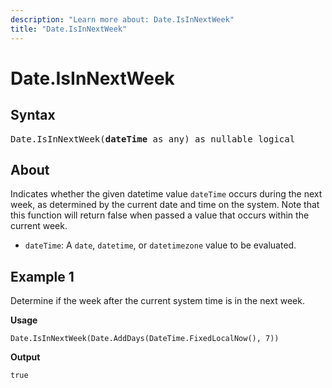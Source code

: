 ```yaml
---
description: "Learn more about: Date.IsInNextWeek"
title: "Date.IsInNextWeek"
---
```

# Date.IsInNextWeek

## Syntax

<pre>
Date.IsInNextWeek(<b>dateTime</b> as any) as nullable logical
</pre>

## About

Indicates whether the given datetime value `dateTime` occurs during the next week, as determined by the current date and time on the system. Note that this function will return false when passed a value that occurs within the current week.

* `dateTime`: A `date`, `datetime`, or `datetimezone` value to be evaluated.

## Example 1

Determine if the week after the current system time is in the next week.

**Usage**

```powerquery-m
Date.IsInNextWeek(Date.AddDays(DateTime.FixedLocalNow(), 7))
```

**Output**

`true`
